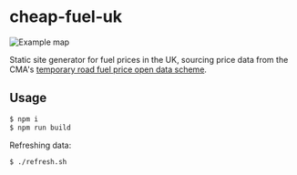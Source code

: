 # cheap-fuel-uk

![Example map](./docs/example.png)

Static site generator for fuel prices in the UK, sourcing price data from the CMA's [temporary road fuel price open data scheme](https://www.gov.uk/guidance/access-fuel-price-data).

## Usage

```bash
$ npm i
$ npm run build
```

Refreshing data:

```bash
$ ./refresh.sh
```
